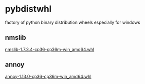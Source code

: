# pybdistwhl
factory of python binary distribution wheels especially for windows

## nmslib
[nmslib-1.7.3.4-cp36-cp36m-win_amd64.whl](./nmslib/nmslib-1.7.3.4-cp36-cp36m-win_amd64.whl) 

## annoy
[annoy-1.13.0-cp36-cp36m-win_amd64.whl](./annoy/annoy-1.13.0-cp36-cp36m-win_amd64.whl) 



